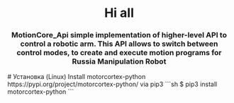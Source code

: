 <h1 align="center">Hi all </a> 
<h3 align="center"> MotionCore_Api simple implementation of higher-level API to control a robotic arm. This API allows to switch between control modes, to create and execute motion programs for Russia Manipulation Robot</h3>
# Установка (Linux)
Install motorcortex-python https://pypi.org/project/motorcortex-python/ via pip3
```sh
$ pip3 install motorcortex-python
```

